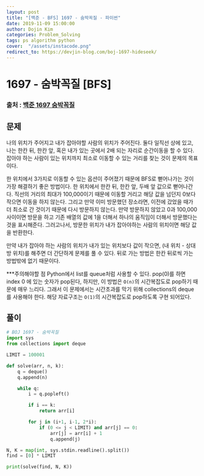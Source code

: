 ```yaml
---
layout: post
title: "[백준 - BFS] 1697 - 숨박꼭질 - 파이썬"
date: 2019-11-09 15:00:00
author: Dojin Kim
categories: Problem_Solving
tags: ps algorithm python
cover:  "/assets/instacode.png"
redirect_to: https://devjin-blog.com/boj-1697-hideseek/
---
```


# 1697 - 숨박꼭질 [BFS]

### 출처 : <a href="https://www.acmicpc.net/problem/1697"> 백준 1697 숨박꼭질</a>

## 문제
나의 위치가 주어지고 내가 잡아야할 사람의 위치가 주어진다. 둘다 일직선 상에 있고, 나는 한칸 뒤, 한칸 앞, 혹은 내가 있는 곳에서 2배 되는 자리로 순간이동을 할 수 있다. 잡아야 하는 사람이 있는 위치까지 최소로 이동할 수 있는 거리를 찾는 것이 문제의 목표이다.

한 위치에서 3가지로 이동할 수 있는 옵션이 주어졌기 때문에 BFS로 뻗어나가는 것이 가장 해결하기 좋은 방법이다. 한 위치에서 한칸 뒤, 한칸 앞, 두배 앞 값으로 뻗어나간다. 직선의 거리의 최대가 100,000이기 때문에 이동할 거리고 해당 값을 넘던지 0보다 작으면 이동을 하지 않는다. 그리고 만약 이미 방문했던 장소라면, 이전에 갔었을 때가 더 최소로 간 것이기 때문에 다시 방문하지 않는다. 만약 방문하지 않았고 0과 100,000사이이면 방문을 하고 기존 배열의 값에 1을 더해서 하나의 움직임이 더해서 방문했다는 것을 표시해준다. 그러고나서, 방문한 위치가 내가 잡아야하는 사람의 위치이면 해당 값을 반환한다.

만약 내가 잡아야 하는 사람의 위치가 내가 있는 위치보다 값이 작으면, (내 위치 - 상대방 위치)를 해주면 더 간단하게 문제를 풀 수 있다. 뒤로 가는 방법은 한칸 뒤로씩 가는 방법밖에 없기 때문이다.

***주의해야할 점
Python에서 list를 queue처럼 사용할 수 있다. pop(0)를 하면 index 0 에 있는 숫자가 pop된다, 하지만, 이 방법은 `O(n)`의 시간복잡도로 pop하기 때문에 매우 느리다. 그래서 이 문제에서는 시간초과를 막기 위해 collections의 deque를 사용해야 한다. 해당 자료구조는 `O(1)`의 시간복잡도로 pop하도록 구현 되어있다.



## 풀이
```python
# BOJ 1697 - 숨박꼭질
import sys
from collections import deque

LIMIT = 100001

def solve(arr, n, k):
    q = deque()
    q.append(n)

    while q:
        i = q.popleft()

        if i == k:
            return arr[i]

        for j in (i+1, i-1, 2*i):
            if (0 <= j < LIMIT) and arr[j] == 0:
                arr[j] = arr[i] + 1
                q.append(j)

N, K = map(int, sys.stdin.readline().split())
find = [0] * LIMIT

print(solve(find, N, K))
```